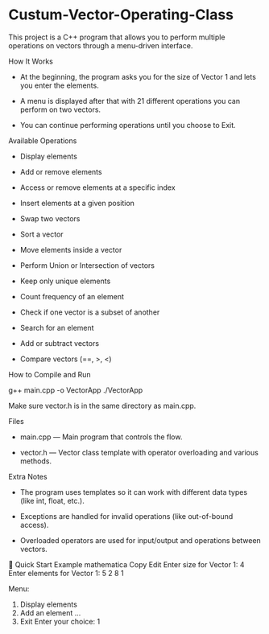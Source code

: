 # Custum-Vector-Operating-Class

This project is a C++ program that allows you to perform multiple operations on vectors through a menu-driven interface.

How It Works
* At the beginning, the program asks you for the size of Vector 1 and lets you enter the elements.

* A menu is displayed after that with 21 different operations you can perform on two vectors.

* You can continue performing operations until you choose to Exit.

Available Operations
* Display elements

* Add or remove elements

* Access or remove elements at a specific index

* Insert elements at a given position

* Swap two vectors

* Sort a vector

* Move elements inside a vector

* Perform Union or Intersection of vectors

* Keep only unique elements

* Count frequency of an element

* Check if one vector is a subset of another

* Search for an element

* Add or subtract vectors

* Compare vectors (==, >, <)

How to Compile and Run

g++ main.cpp -o VectorApp
./VectorApp

Make sure vector.h is in the same directory as main.cpp.

Files
  * main.cpp — Main program that controls the flow.

  * vector.h — Vector class template with operator overloading and various methods.

Extra Notes
 * The program uses templates so it can work with different data types (like int, float, etc.).

 * Exceptions are handled for invalid operations (like out-of-bound access).

 * Overloaded operators are used for input/output and operations between vectors.

🚀 Quick Start Example
mathematica
Copy
Edit
Enter size for Vector 1: 4
Enter elements for Vector 1: 5 2 8 1

Menu:
1. Display elements
2. Add an element
...
21. Exit
Enter your choice: 1

